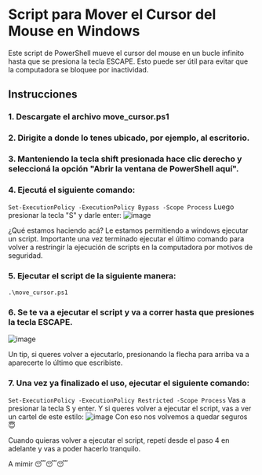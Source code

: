 # Script para Mover el Cursor del Mouse en Windows

Este script de PowerShell mueve el cursor del mouse en un bucle infinito hasta que se presiona la tecla ESCAPE. Esto puede ser útil para evitar que la computadora se bloquee por inactividad.

## Instrucciones

### 1. Descargate el archivo move_cursor.ps1
### 2. Dirigite a donde lo tenes ubicado, por ejemplo, al escritorio.
### 3. Manteniendo la tecla shift presionada hace clic derecho y seleccioná la opción "Abrir la ventana de PowerShell aquí".
### 4. Ejecutá el siguiente comando:
`Set-ExecutionPolicy -ExecutionPolicy Bypass -Scope Process`
Luego presionar la tecla "S" y darle enter:
![image](https://github.com/moscchi/move-cursor/assets/76886023/b81bdcdd-bce1-4200-bd6b-ec44fc12afc9)

¿Qué estamos haciendo acá? Le estamos permitiendo a windows ejecutar un script. Importante una vez terminado ejecutar el último comando para volver a restringir la ejecución de scripts en la computadora por motivos de seguridad.

### 5. Ejecutar el script de la siguiente manera:
`.\move_cursor.ps1`

### 6. Se te va a ejecutar el script y va a correr hasta que presiones la tecla ESCAPE.
![image](https://github.com/moscchi/move-cursor/assets/76886023/cdcbc862-0f83-48cc-99c9-c4455096ed30)

Un tip, si queres volver a ejecutarlo, presionando la flecha para arriba va a aparecerte lo último que escribiste.

### 7. Una vez ya finalizado el uso, ejecutar el siguiente comando:
`Set-ExecutionPolicy -ExecutionPolicy Restricted -Scope Process`
Vas a presionar la tecla S y enter. Y si queres volver a ejecutar el script, vas a ver un cartel de este estilo:
![image](https://github.com/moscchi/move-cursor/assets/76886023/323e4061-6a2e-4f55-b637-1e85078ff2f2)
Con eso nos volvemos a quedar seguros 😇

Cuando quieras volver a ejecutar el script, repetí desde el paso 4 en adelante y vas a poder hacerlo tranquilo.

A mimir 😴😴😴
